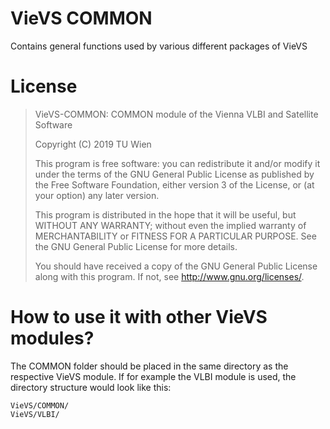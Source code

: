 # VieVS COMMON

Contains general functions used by various different packages of VieVS 

# License
> VieVS-COMMON: COMMON module of the Vienna VLBI and Satellite Software
>
> Copyright (C) 2019 TU Wien
>
> This program is free software: you can redistribute it and/or modify
> it under the terms of the GNU General Public License as published by
> the Free Software Foundation, either version 3 of the License, or
> (at your option) any later version.
>
> This program is distributed in the hope that it will be useful,
> but WITHOUT ANY WARRANTY; without even the implied warranty of
> MERCHANTABILITY or FITNESS FOR A PARTICULAR PURPOSE.  See the
> GNU General Public License for more details.
>
> You should have received a copy of the GNU General Public License
> along with this program.  If not, see <http://www.gnu.org/licenses/>.

# How to use it with other VieVS modules?

The COMMON folder should be placed in the same directory as the respective VieVS module. 
If for example the VLBI module is used, the directory structure would look like this:

    VieVS/COMMON/
    VieVS/VLBI/
    
